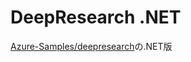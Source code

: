 # DeepResearch .NET
[Azure-Samples/deepresearch](https://github.com/Azure-Samples/deepresearch)の.NET版